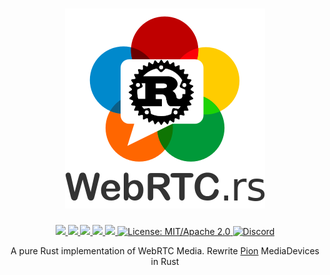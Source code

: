 <h1 align="center">
 <a href="https://webrtc.rs"><img src="./doc/webrtc.rs.png" alt="WebRTC.rs"></a>
 <br>
</h1>
<p align="center">
 <a href="https://github.com/webrtc-rs/media/actions"> 
  <img src="https://github.com/webrtc-rs/media/workflows/cargo/badge.svg">
 </a> 
 <a href="https://codecov.io/gh/webrtc-rs/media"> 
  <img src="https://codecov.io/gh/webrtc-rs/media/branch/main/graph/badge.svg">
 </a>
 <a href="https://deps.rs/repo/github/webrtc-rs/media"> 
  <img src="https://deps.rs/repo/github/webrtc-rs/media/status.svg">
 </a>
 <a href="https://crates.io/crates/webrtc-media"> 
  <img src="https://img.shields.io/crates/v/webrtc-media.svg">
 </a>
 <a href="https://docs.rs/webrtc-media"> 
  <img src="https://docs.rs/webrtc-media/badge.svg">
 </a>
 <a href="https://doc.rust-lang.org/1.6.0/complement-project-faq.html#why-dual-mitasl2-license">
  <img src="https://img.shields.io/badge/license-MIT%2FApache--2.0-blue" alt="License: MIT/Apache 2.0">
 </a>
 <a href="https://discord.gg/4Ju8UHdXMs">
  <img src="https://img.shields.io/discord/800204819540869120?logo=discord" alt="Discord">
 </a>
</p>
<p align="center">
 A pure Rust implementation of WebRTC Media. Rewrite <a href="https://github.com/pion/mediadevices/releases/tag/v0.3.0">Pion</a> MediaDevices in Rust
</p>
